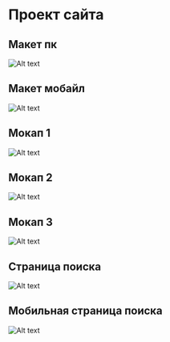 # Проект сайта

## Макет пк

![Alt text](files/MainMok.png)

## Макет мобайл
![Alt text](files/MainMOKMOBILE.png)

## Мокап 1
![Alt text](files/mockuper%20(9).png)

## Мокап 2
![Alt text](files/mockuper%20(10).png)

## Мокап 3
![Alt text](files/mockuper%20(11).png)

## Страница поиска
![Alt text](files/Search.png)

## Мобильная страница поиска
![Alt text](files/MSearch.png)